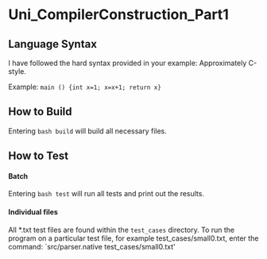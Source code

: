# Uni_CompilerConstruction_Part1
## Language Syntax
I have followed the hard syntax provided in your example: Approximately C-style.

Example: `main () {int x=1; x=x+1; return x}`

## How to Build
Entering `bash build` will build all necessary files.

## How to Test
#### Batch 
Entering `bash test` will run all tests and print out the results.

#### Individual files
All *.txt test files are found within the `test_cases` directory. To run the program on a particular test file, for example test\_cases/small0.txt, enter the command: `src/parser.native test\_cases/small0.txt'
